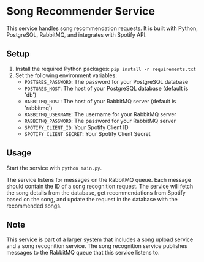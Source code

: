 # Song Recommender Service

This service handles song recommendation requests. It is built with Python, PostgreSQL, RabbitMQ, and integrates with Spotify API.

## Setup

1. Install the required Python packages: `pip install -r requirements.txt`
2. Set the following environment variables:
    - `POSTGRES_PASSWORD`: The password for your PostgreSQL database
    - `POSTGRES_HOST`: The host of your PostgreSQL database (default is 'db')
    - `RABBITMQ_HOST`: The host of your RabbitMQ server (default is 'rabbitmq')
    - `RABBITMQ_USERNAME`: The username for your RabbitMQ server
    - `RABBITMQ_PASSWORD`: The password for your RabbitMQ server
    - `SPOTIFY_CLIENT_ID`: Your Spotify Client ID
    - `SPOTIFY_CLIENT_SECRET`: Your Spotify Client Secret

## Usage

Start the service with `python main.py`.

The service listens for messages on the RabbitMQ queue. Each message should contain the ID of a song recognition request. The service will fetch the song details from the database, get recommendations from Spotify based on the song, and update the request in the database with the recommended songs.

## Note

This service is part of a larger system that includes a song upload service and a song recognition service. The song recognition service publishes messages to the RabbitMQ queue that this service listens to.